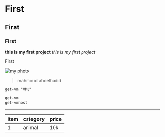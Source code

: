# First
## First
### First
**this is my first project**
_this is my first project_

First

![my photo](https://scontent.faly3-2.fna.fbcdn.net/v/t1.0-9/42208870_394034531133063_2230347753416818688_n.jpg?_nc_cat=110&_nc_oc=AQl9oYrzgKU8vEl3SnlauCBpuhmGgVh2TsrwNQgFitUNzdqXSkmZSAS5Ww74OIFhTWM&_nc_ht=scontent.faly3-2.fna&oh=c3c7065b27be66cdbbe8c40ea978a0a0&oe=5E2DA459)

> mahmoud aboelhadid


`get-vm "VM1"`

```powershell
get-vm
get-vmhost
```

------

|item|category|price|
|---|---|---|
|1 |animal | 10k |

